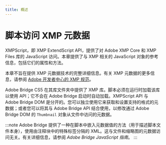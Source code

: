 ```yaml
---
title: 概述
---
```

# 脚本访问 XMP 元数据

XMPScript，即 XMP ExtendScript API，提供了对 Adobe XMP Core 和 XMP Files 库的 JavaScript 访问。本章提供了与 XMP 相关的 JavaScript 对象的参考信息，包括它们的属性和方法。

本章不旨在提供 XMP 元数据技术的完整详细信息。有关 XMP 元数据的更多信息，请参阅 [Adobe 开发者中心的 XMP 规范](https://www.adobe.com/devnet/xmp.html)。

Adobe Bridge CS5 在其库文件夹中提供了 XMP 库。脚本必须在运行时加载该库以使用 API；它不会在 Adobe Bridge 启动时自动加载。XMPScript API 与 Adobe Bridge DOM 是分开的。您可以独立使用它来获取和设置支持的格式的元数据；或者您可以将其与 Adobe Bridge API 结合使用，以修改通过 Adobe Bridge DOM 的 `Thumbnail` 对象从文件中访问的元数据。

:::note
Adobe Bridge 提供了一种在脚本中嵌入元数据值的方法（用于描述脚本文件本身），使用由注释块中的特殊标签分隔的 XML。这与文件和缩略图的元数据访问无关。有关详细信息，请参阅 *Adobe Bridge JavaScript 指南*。
:::
